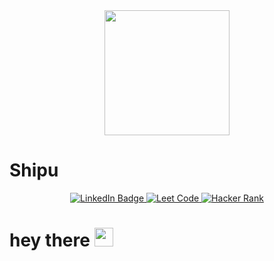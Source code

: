 
<div id="header" align="center">
  <img src="https://media.giphy.com/media/GRVM7bxdn7yEFWTN6i/giphy.gif" width="200"/>
</div>

<h1> Shipu </h1> 

<div id="badges" align="center">
  <a href="https://www.linkedin.com/in/shipankar-sarker-498528196/">
    <img src="https://img.shields.io/badge/LinkedIn-blue?style=for-the-badge&logo=linkedin&logoColor=white" alt="LinkedIn Badge"/>
  </a>
  <a href="https://leetcode.com/Shipu_/">
    <img src="https://img.shields.io/badge/leetcode-orange?style=for-the-badge&logo=leetcode&logoColor=white" alt="Leet Code"/>
  </a>
  <a href="https://www.hackerrank.com/shipupandit12345">
    <img src="https://img.shields.io/badge/hackerrank-success?style=for-the-badge&logo=hackerrank&logoColor=white" alt="Hacker Rank"/>
  </a>
  
</div>
<img src="https://komarev.com/ghpvc/?username=Shipu12345&style=flat-square&color=blue" alt=""/>


<h1>
  hey there
  <img src="https://media.giphy.com/media/hvRJCLFzcasrR4ia7z/giphy.gif" width="30px"/>
</h1>
